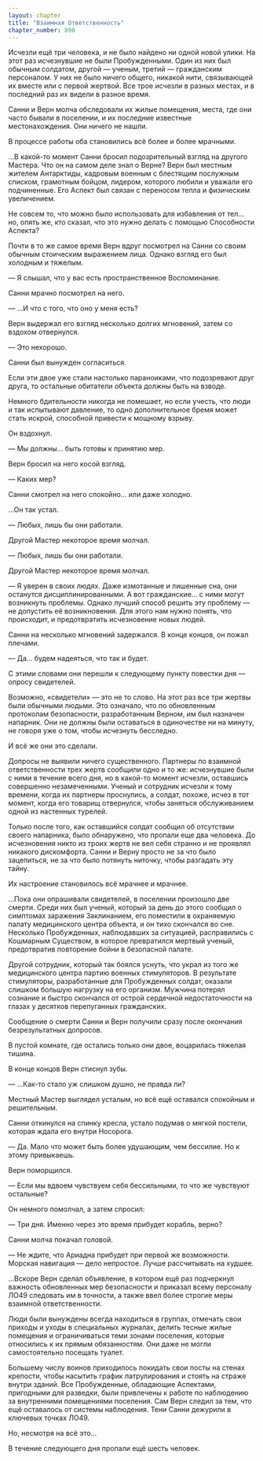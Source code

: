```yaml
---
layout: chapter
title: "Взаимная Ответственность"
chapter_number: 890
---
```


Исчезли ещё три человека, и не было найдено ни одной новой улики. На этот раз исчезнувшие не были Пробужденными. Один из них был обычным солдатом, другой — ученым, третий — гражданским персоналом. У них не было ничего общего, никакой нити, связывающей их вместе или с первой жертвой. Все трое исчезли в разных местах, и в последний раз их видели в разное время.

Санни и Верн молча обследовали их жилые помещения, места, где они часто бывали в поселении, и их последние известные местонахождения. Они ничего не нашли.

В процессе работы оба становились всё более и более мрачными.

...В какой-то момент Санни бросил подозрительный взгляд на другого Мастера. Что он на самом деле знал о Верне? Верн был местным жителем Антарктиды, кадровым военным с блестящим послужным списком, грамотным бойцом, лидером, которого любили и уважали его подчиненные. Его Аспект был связан с переносом тепла и физическим увеличением.

Не совсем то, что можно было использовать для избавления от тел... но, опять же, кто сказал, что это нужно делать с помощью Способности Аспекта?

Почти в то же самое время Верн вдруг посмотрел на Санни со своим обычным стоическим выражением лица. Однако взгляд его был холодным и тяжелым.

— Я слышал, что у вас есть пространственное Воспоминание.

Санни мрачно посмотрел на него.

— ...И что с того, что оно у меня есть?

Верн выдержал его взгляд несколько долгих мгновений, затем со вздохом отвернулся.

— Это нехорошо.

Санни был вынужден согласиться.

Если эти двое уже стали настолько параноиками, что подозревают друг друга, то остальные обитатели объекта должны быть на взводе.

Немного бдительности никогда не помешает, но если учесть, что люди и так испытывают давление, то одно дополнительное бремя может стать искрой, способной привести к мощному взрыву.

Он вздохнул.

— Мы должны... быть готовы к принятию мер.

Верн бросил на него косой взгляд.

— Каких мер?

Санни смотрел на него спокойно... или даже холодно.

...Он так устал.

— Любых, лишь бы они работали.

Другой Мастер некоторое время молчал.

— Любых, лишь бы они работали.

Другой Мастер некоторое время молчал.

— Я уверен в своих людях. Даже измотанные и лишенные сна, они останутся дисциплинированными. А вот гражданские... с ними могут возникнуть проблемы. Однако лучший способ решить эту проблему — не допустить её возникновения. Для этого нам нужно понять, что происходит, и предотвратить исчезновение новых людей.

Санни на несколько мгновений задержался. В конце концов, он пожал плечами.

— Да... будем надеяться, что так и будет.

С этими словами они перешли к следующему пункту повестки дня — опросу свидетелей.

Возможно, «свидетели» — это не то слово. На этот раз все три жертвы были обычными людьми. Это означало, что по обновленным протоколам безопасности, разработанным Верном, им был назначен напарник. Они не должны были оставаться в одиночестве ни на минуту, не говоря уже о том, чтобы исчезнуть бесследно.

И всё же они это сделали.

Допросы не выявили ничего существенного. Партнеры по взаимной ответственности трех жертв сообщили одно и то же: исчезнувшие были с ними в течение всего дня, но в какой-то момент исчезли, оставшись совершенно незамеченными. Ученый и сотрудник исчезли к тому времени, когда их партнеры проснулись, а солдат, похоже, исчез в тот момент, когда его товарищ отвернулся, чтобы заняться обслуживанием одной из настенных турелей.

Только после того, как оставшийся солдат сообщил об отсутствии своего напарника, было обнаружено, что пропали еще два человека. До исчезновения никто из троих жертв не вел себя странно и не проявлял никакого дискомфорта. Санни и Верну просто не за что было зацепиться, не за что было потянуть ниточку, чтобы разгадать эту тайну.

Их настроение становилось всё мрачнее и мрачнее.

...Пока они опрашивали свидетелей, в поселении произошло две смерти. Среди них был ученый, который за день до этого сообщил о симптомах заражения Заклинанием, его поместили в охраняемую палату медицинского центра объекта, и он тихо скончался во сне. Несколько Пробужденных, наблюдавших за ситуацией, расправились с Кошмарным Существом, в которое превратился мертвый ученый, предотвратив повторение бойни в безопасной палате.

Другой сотрудник, который так боялся уснуть, что украл из того же медицинского центра партию военных стимуляторов. В результате стимуляторы, разработанные для Пробужденных солдат, оказали слишком большую нагрузку на его организм. Мужчина потерял сознание и быстро скончался от острой сердечной недостаточности на глазах у десятков перепуганных гражданских.

Сообщение о смерти Санни и Верн получили сразу после окончания безрезультатных допросов.

В пустой комнате, где остались только они двое, воцарилась тяжелая тишина.

В конце концов Верн стиснул зубы.

— ...Как-то стало уж слишком душно, не правда ли?

Местный Мастер выглядел усталым, но всё ещё оставался спокойным и решительным.

Санни откинулся на спинку кресла, устало подумав о мягкой постели, которая ждала его внутри Носорога.

— Да. Мало что может быть более удушающим, чем бессилие. Но к этому привыкаешь.

Верн поморщился.

— Если мы вдвоем чувствуем себя бессильными, то что же чувствуют остальные?

Он немного помолчал, а затем спросил:

— Три дня. Именно через это время прибудет корабль, верно?

Санни молча покачал головой.

— Не ждите, что Ариадна прибудет при первой же возможности. Морская навигация — дело непростое. Лучше рассчитывать на худшее.

...Вскоре Верн сделал объявление, в котором ещё раз подчеркнул важность обновленных мер безопасности и приказал всему персоналу ЛО49 следовать им в точности, а также ввел более строгие меры взаимной ответственности.

Люди были вынуждены всегда находиться в группах, отмечать свои приходы и уходы в специальных журналах, делить тесные жилые помещения и ограничиваться теми зонами поселения, которые относились к их прямым обязанностям. Они даже не могли самостоятельно посещать туалет.

Большему числу воинов приходилось покидать свои посты на стенах крепости, чтобы насытить график патрулирования и стоять на страже внутри зданий. Все Пробужденные, обладающие Аспектами, пригодными для разведки, были привлечены к работе по наблюдению за внутренними помещениями поселения. Сам Верн следил за тем, что ещё оставалось от системы наблюдения. Тени Санни дежурили в ключевых точках ЛО49.

Но, несмотря на всё это...

В течение следующего дня пропали ещё шесть человек.